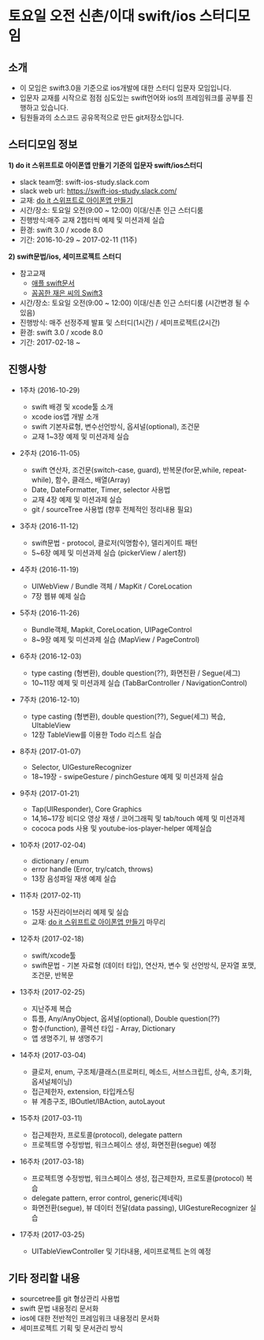 # 토요일 오전 신촌/이대 swift/ios 스터디모임

## 소개
* 이 모임은 swift3.0을 기준으로 ios개발에 대한 스터디 입문자 모임입니다.
* 입문자 교재를 시작으로 점점 심도있는 swift언어와 ios의 프레임워크를 공부를 진행하고 있습니다.
* 팀원들과의 소스코드 공유목적으로 만든 git저장소입니다.
 
## 스터디모임 정보
**1) do it 스위프트로 아이폰앱 만들기 기준의 입문자 swift/ios스터디**
 * slack team명: swift-ios-study.slack.com
 * slack web url: https://swift-ios-study.slack.com/
 * 교재: [do it 스위프트로 아이폰앱 만들기](http://book.naver.com/bookdb/book_detail.nhn?bid=10653497)
 * 시간/장소: 토요일 오전(9:00 ~ 12:00) 이대/신촌 인근 스터디룸
 * 진행방식:매주 교재 2챕터씩 예제 및 미션과제 실습
 * 환경: swift 3.0 / xcode 8.0
 * 기간: 2016-10-29 ~ 2017-02-11 (11주)

**2) swift문법/ios, 세미프로젝트 스터디**
 * 참고교재
   * [애플 swift문서](
https://developer.apple.com/library/prerelease/content/documentation/Swift/Conceptual/Swift_Programming_Language/)
   * [꼼꼼한 재은 씨의 Swift3](http://book.naver.com/bookdb/book_detail.nhn?bid=11282203)
 * 시간/장소: 토요일 오전(9:00 ~ 12:00) 이대/신촌 인근 스터디룸 (시간변경 될 수 있음)
 * 진행방식: 매주 선정주제 발표 및 스터디(1시간) / 세미프로젝트(2시간)
 * 환경: swift 3.0 / xcode 8.0
 * 기간: 2017-02-18 ~

## 진행사항
* 1주차 (2016-10-29)
  * swift 배경 및 xcode툴 소개
  * xcode ios앱 개발 소개
  * swift 기본자료형, 변수선언방식, 옵셔널(optional), 조건문
  * 교재 1~3장 예제 및 미션과제 실습 

* 2주차 (2016-11-05)
  * swift 연산자, 조건문(switch-case, guard), 반복문(for문,while, repeat-while), 함수, 클래스, 배열(Array)
  * Date, DateFormatter, Timer, selector 사용법
  * 교재 4장 예제 및 미션과제 실습
  * git / sourceTree 사용법 (향후 전체적인 정리내용 필요) 

* 3주차 (2016-11-12)
  * swift문법 - protocol, 클로저(익명함수), 델리게이트 패턴
  * 5~6장 예제 및 미션과제 실습 (pickerView / alert창)

* 4주차 (2016-11-19)
  * UIWebView / Bundle 객체 / MapKit / CoreLocation
  * 7장 웹뷰 예제 실습

* 5주차 (2016-11-26)
  * Bundle객체, Mapkit, CoreLocation, UIPageControl
  * 8~9장 예제 및 미션과제 실습 (MapView / PageControl)
 
* 6주차 (2016-12-03)
  * type casting (형변환), double question(??), 화면전환 / Segue(세그)
  * 10~11장 예제 및 미션과제 실습 (TabBarController / NavigationControl)

* 7주차 (2016-12-10)
  * type casting (형변환), double question(??), Segue(세그) 복습, UItableView
  * 12장 TableView를 이용한 Todo 리스트 실습
 
* 8주차 (2017-01-07)
  * Selector, UIGestureRecognizer 
  * 18~19장 - swipeGesture / pinchGesture 예제 및 미션과제 실습

* 9주차 (2017-01-21)
  * Tap(UIResponder), Core Graphics
  * 14,16~17장 비디오 영상 재생 / 코어그래픽 및 tab/touch 예제 및 미션과제
  * cococa pods 사용 및 youtube-ios-player-helper 예제실습

* 10주차 (2017-02-04)
  * dictionary / enum
  * error handle (Error, try/catch, throws)
  * 13장 음성파일 재생 예제 실습
 
* 11주차 (2017-02-11)
  * 15장 사진라이브러리 예제 및 실습
  * 교재: [do it 스위프트로 아이폰앱 만들기](http://book.naver.com/bookdb/book_detail.nhn?bid=10653497) 마무리
 
* 12주차 (2017-02-18)
  * swift/xcode툴
  * swift문법 - 기본 자료형 (데이터 타입), 연산자, 변수 및 선언방식, 문자열 포맷, 조건문, 반복문
 
* 13주차 (2017-02-25)
  * 지난주제 복습
  * 튜플, Any/AnyObject, 옵셔널(optional), Double question(??)
  * 함수(function), 콜렉션 타입 - Array, Dictionary
  * 앱 생명주기, 뷰 생명주기

* 14주차 (2017-03-04)
  * 클로저, enum, 구조체/클래스(프로퍼티, 메소드, 서브스크립트, 상속, 초기화, 옵셔널체이닝)
  * 접근제한자, extension, 타입캐스팅
  * 뷰 계층구조, IBOutlet/IBAction, autoLayout
 
* 15주차 (2017-03-11)
  * 접근제한자, 프로토콜(protocol), delegate pattern
  * 프로젝트명 수정방법, 워크스페이스 생성, 화면전환(segue) 예정

* 16주차 (2017-03-18)
  * 프로젝트명 수정방법, 워크스페이스 생성, 접근제한자, 프로토콜(protocol) 복습
  * delegate pattern, error control, generic(제네릭)
  * 화면전환(segue), 뷰 데이터 전달(data passing), UIGestureRecognizer 실습
  
* 17주차 (2017-03-25)
  * UITableViewController 및 기타내용, 세미프로젝트 논의 예정
  
## 기타 정리할 내용
* sourcetree를 git 형상관리 사용법
* swift 문법 내용정리 문서화
* ios에 대한 전반적인 프레임워크 내용정리 문서화
* 세미프로젝트 기획 및 문서관리 방식

